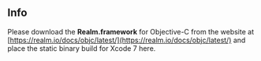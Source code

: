 ## Info
Please download the **Realm.framework** for Objective-C from the website at [https://realm.io/docs/objc/latest/](https://realm.io/docs/objc/latest/) and place the static binary build for Xcode 7 here.


